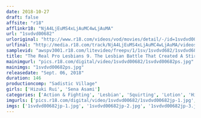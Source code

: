 ```yaml
---
date: 2018-10-27
draft: false
affsite: "r18"
afflinkr18: "NjA4LjEuMS4xLjAuMC4wLjAuMA"
url: "1svdvd00682"
urloriginal: "http://www.r18.com/videos/vod/movies/detail/-/id=1svdvd00682"
urlfinal: "http://media.r18.com/track/NjA4LjEuMS4xLjAuMC4wLjAuMA/videos/vod/movies/detail/-/id=1svdvd00682"
samplevid: "awspv3001.r18.com/litevideo/freepv/1/1sv/1svdvd682/1svdvd682_dmb_w.mp4"
title: "The Real Pro Lesbians 9. The Lesbian Battle That Created A Stir In The Lesbian Soapland Genre! Orgasm Hell Caused By Their Relentless Pro Wrestling Moves! Squirt! Squirt! Squirt!"
mainimgurl: "pics.r18.com/digital/video/1svdvd00682/1svdvd00682ps.jpg"
mainimgs: "1svdvd00682ps.jpg"
releasedate: "Sept. 06, 2018"
duration: 146
productioncomp: "Sadistic Village"
girls: ['Hizuki Rui', 'Sena Asami']
categories: ['Action & Fighting', 'Lesbian', 'Squirting', 'Lotion', 'Hi-Def']
imgurls: ['pics.r18.com/digital/video/1svdvd00682/1svdvd00682jp-1.jpg', 'pics.r18.com/digital/video/1svdvd00682/1svdvd00682jp-2.jpg', 'pics.r18.com/digital/video/1svdvd00682/1svdvd00682jp-3.jpg', 'pics.r18.com/digital/video/1svdvd00682/1svdvd00682jp-4.jpg', 'pics.r18.com/digital/video/1svdvd00682/1svdvd00682jp-5.jpg', 'pics.r18.com/digital/video/1svdvd00682/1svdvd00682jp-6.jpg', 'pics.r18.com/digital/video/1svdvd00682/1svdvd00682jp-7.jpg', 'pics.r18.com/digital/video/1svdvd00682/1svdvd00682jp-8.jpg', 'pics.r18.com/digital/video/1svdvd00682/1svdvd00682jp-9.jpg', 'pics.r18.com/digital/video/1svdvd00682/1svdvd00682jp-10.jpg', 'pics.r18.com/digital/video/1svdvd00682/1svdvd00682jp-11.jpg', 'pics.r18.com/digital/video/1svdvd00682/1svdvd00682jp-12.jpg', 'pics.r18.com/digital/video/1svdvd00682/1svdvd00682jp-13.jpg', 'pics.r18.com/digital/video/1svdvd00682/1svdvd00682jp-14.jpg', 'pics.r18.com/digital/video/1svdvd00682/1svdvd00682jp-15.jpg', 'pics.r18.com/digital/video/1svdvd00682/1svdvd00682jp-16.jpg', 'pics.r18.com/digital/video/1svdvd00682/1svdvd00682jp-17.jpg', 'pics.r18.com/digital/video/1svdvd00682/1svdvd00682jp-18.jpg', 'pics.r18.com/digital/video/1svdvd00682/1svdvd00682jp-19.jpg', 'pics.r18.com/digital/video/1svdvd00682/1svdvd00682jp-20.jpg']
imgs: ['1svdvd00682jp-1.jpg', '1svdvd00682jp-2.jpg', '1svdvd00682jp-3.jpg', '1svdvd00682jp-4.jpg', '1svdvd00682jp-5.jpg', '1svdvd00682jp-6.jpg', '1svdvd00682jp-7.jpg', '1svdvd00682jp-8.jpg', '1svdvd00682jp-9.jpg', '1svdvd00682jp-10.jpg', '1svdvd00682jp-11.jpg', '1svdvd00682jp-12.jpg', '1svdvd00682jp-13.jpg', '1svdvd00682jp-14.jpg', '1svdvd00682jp-15.jpg', '1svdvd00682jp-16.jpg', '1svdvd00682jp-17.jpg', '1svdvd00682jp-18.jpg', '1svdvd00682jp-19.jpg', '1svdvd00682jp-20.jpg']
---
```

